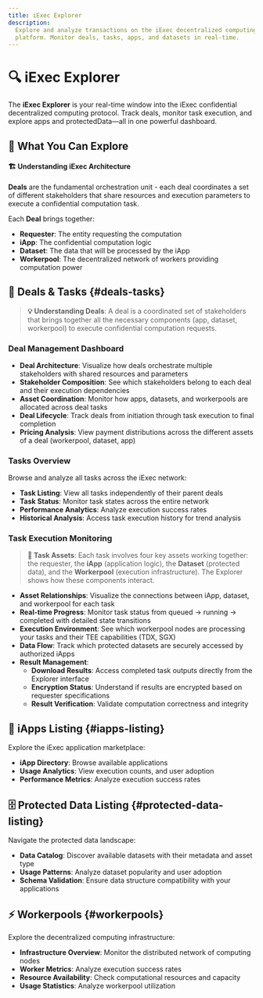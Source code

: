 ```yaml
---
title: iExec Explorer
description:
  Explore and analyze transactions on the iExec decentralized computing
  platform. Monitor deals, tasks, apps, and datasets in real-time.
---
```


# 🔍 iExec Explorer

The **iExec Explorer** is your real-time window into the iExec confidential
decentralized computing protocol. Track deals, monitor task execution, and
explore apps and protectedData—all in one powerful dashboard.

<ImageViewer
  :image-url-dark="explorerGlobalImage"
  image-alt="iExec Explorer"
  link-url="https://explorer.iex.ec/"
  caption="🔗 Explore the iExec Protocol"
/>

## 🎯 What You Can Explore

<CardGrid>
  <FeatureCard
    icon="mdi:briefcase"
    title="Deals & Tasks"
    description="Monitor deal orchestration and task execution with their asset relationships (app + dataset + workerpool) from initialization to result download, including pricing"
    link-url="#deals-tasks"
    icon-color="text-blue-500"
  />
  
  <FeatureCard
    icon="mdi:apps"
    title="iApps Listing"
    description="Explore the catalog of trusted execution environment (TEE) applications, including their use cases and ownership details"
    link-url="#iapps-listing"
    icon-color="text-green-500"
  />
  
  <FeatureCard
    icon="mdi:database"
    title="Protected Data Listing"
    description="Discover encrypted datasets with their asset types, including usage and ownership details"
    link-url="#protected-data-listing"
    icon-color="text-orange-500"
  />

<FeatureCard
    icon="mdi:lightning-bolt"
    title="Workerpools"
    description="Explore the decentralized computing infrastructure, including usage and ownership details"
    link-url="#workerpools"
    icon-color="text-purple-500"
  />

</CardGrid>

<div class="bg-gradient-to-r from-purple-400/10 to-purple-400/5 rounded-[6px] p-6 border-l-4 border-fuchsia-700 my-6">
  <h4 class="!mt-0 !mb-2">🏗️ Understanding iExec Architecture</h4>
  <p class="!mb-2"><strong>Deals</strong> are the fundamental orchestration unit - each deal coordinates a set of different stakeholders that share resources and execution parameters to execute a confidential computation task.</p>
  <p class="!mb-0">Each <strong>Deal</strong> brings together:</p>
  <ul class="!mb-0">
    <li><strong>Requester</strong>: The entity requesting the computation</li>
    <li><strong>iApp</strong>: The confidential computation logic</li>
    <li><strong>Dataset</strong>: The data that will be processed by the iApp</li>
    <li><strong>Workerpool</strong>: The decentralized network of workers providing computation power</li>
  </ul>
</div>

## 💼 Deals & Tasks {#deals-tasks}

<ImageViewer
  :image-url-dark="dealViewImage"
  image-alt="Deal View"
  link-url="https://explorer.iex.ec/bellecour/deals"
  caption="🔗 Explore Deals"
/>

> **💡 Understanding Deals**: A deal is a coordinated set of stakeholders that
> brings together all the necessary components (app, dataset, workerpool) to
> execute confidential computation requests.

### Deal Management Dashboard

- **Deal Architecture**: Visualize how deals orchestrate multiple stakeholders
  with shared resources and parameters
- **Stakeholder Composition**: See which stakeholders belong to each deal and
  their execution dependencies
- **Asset Coordination**: Monitor how apps, datasets, and workerpools are
  allocated across deal tasks
- **Deal Lifecycle**: Track deals from initiation through task execution to
  final completion
- **Pricing Analysis**: View payment distributions across the different assets
  of a deal (workerpool, dataset, app)

### Tasks Overview

<ImageViewer
  :image-url-dark="taskViewImage"
  image-alt="Task View"
  link-url="https://explorer.iex.ec/bellecour/tasks"
  caption="🔗 Explore Tasks"
/>

Browse and analyze all tasks across the iExec network:

- **Task Listing**: View all tasks independently of their parent deals
- **Task Status**: Monitor task states across the entire network
- **Performance Analytics**: Analyze execution success rates
- **Historical Analysis**: Access task execution history for trend analysis

### Task Execution Monitoring

<ImageViewer
    :image-url-dark="taskDetailsStartedImage"
    image-alt="Result Decryption"
    link-url="https://explorer.iex.ec/bellecour/tasks"
    caption="🔗 Explore Tasks"
/>

<ImageViewer
    :image-url-dark="taskDetailsCompletedImage"
    image-alt="Task Completed"
    link-url="https://explorer.iex.ec/bellecour/tasks"
    caption="🔗 Explore Tasks"
/>

> **🔗 Task Assets**: Each task involves four key assets working together: the
> requester, the **iApp** (application logic), the **Dataset** (protected data),
> and the **Workerpool** (execution infrastructure). The Explorer shows how
> these components interact.

- **Asset Relationships**: Visualize the connections between iApp, dataset, and
  workerpool for each task
- **Real-time Progress**: Monitor task status from queued → running → completed
  with detailed state transitions
- **Execution Environment**: See which workerpool nodes are processing your
  tasks and their TEE capabilities (TDX, SGX)
- **Data Flow**: Track which protected datasets are securely accessed by
  authorized iApps
- **Result Management**:
  - **Download Results**: Access completed task outputs directly from the
    Explorer interface
  - **Encryption Status**: Understand if results are encrypted based on
    requester specifications
  - **Result Verification**: Validate computation correctness and integrity

## 📱 iApps Listing {#iapps-listing}

<ImageViewer
  :image-url-dark="appViewImage"
  image-alt="App View"
  link-url="https://explorer.iex.ec/bellecour/apps"
  caption="🔗 Explore iApps Marketplace"
/>

Explore the iExec application marketplace:

- **iApp Directory**: Browse available applications
- **Usage Analytics**: View execution counts, and user adoption
- **Performance Metrics**: Analyze execution success rates

## 🗄️ Protected Data Listing {#protected-data-listing}

<ImageViewer
  :image-url-dark="datasetViewImage"
  image-alt="Dataset View"
  link-url="https://explorer.iex.ec/bellecour/datasets"
  caption="🔗 Explore Protected Datasets"
/>

Navigate the protected data landscape:

- **Data Catalog**: Discover available datasets with their metadata and asset
  type
- **Usage Patterns**: Analyze dataset popularity and user adoption
- **Schema Validation**: Ensure data structure compatibility with your
  applications

## ⚡ Workerpools {#workerpools}

<ImageViewer
  :image-url-dark="workerpoolViewImage"
  image-alt="Workerpool View"
  link-url="https://explorer.iex.ec/bellecour/workerpools"
  caption="🔗 Explore Workerpools Infrastructure"
/>

Explore the decentralized computing infrastructure:

- **Infrastructure Overview**: Monitor the distributed network of computing
  nodes
- **Worker Metrics**: Analyze execution success rates
- **Resource Availability**: Check computational resources and capacity
- **Usage Statistics**: Analyze workerpool utilization

<script setup>
import ImageViewer from '../../components/ImageViewer.vue';
import FeatureCard from '../../components/FeatureCard.vue';
import CardGrid from '../../components/CardGrid.vue';

// Assets
import explorerGlobalImage from '../../assets/tooling-&-explorers/iexec-explorer/explorer-global.png';
import dealViewImage from '../../assets/tooling-&-explorers/iexec-explorer/deal-view.png';
import taskViewImage from '../../assets/tooling-&-explorers/iexec-explorer/task-view.png';
import taskDetailsStartedImage from '../../assets/tooling-&-explorers/iexec-explorer/task-details-started.png';
import taskDetailsCompletedImage from '../../assets/tooling-&-explorers/iexec-explorer/task-details-completed.png';
import appViewImage from '../../assets/tooling-&-explorers/iexec-explorer/app-view.png';
import datasetViewImage from '../../assets/tooling-&-explorers/iexec-explorer/dataset-view.png';
import workerpoolViewImage from '../../assets/tooling-&-explorers/iexec-explorer/workerpool-view.png';
</script>
